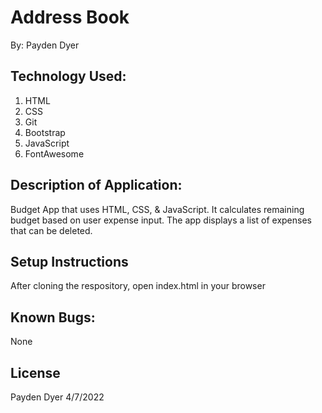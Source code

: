 # Address Book
By: Payden Dyer

## Technology Used:
1. HTML
2. CSS
3. Git
4. Bootstrap
5. JavaScript
6. FontAwesome

## Description of Application:
Budget App that uses HTML, CSS, & JavaScript. It calculates remaining budget based on user expense input. The app displays a list of expenses that can be deleted.

## Setup Instructions
After cloning the respository, open index.html in your browser

## Known Bugs:
None

## License
Payden Dyer 4/7/2022